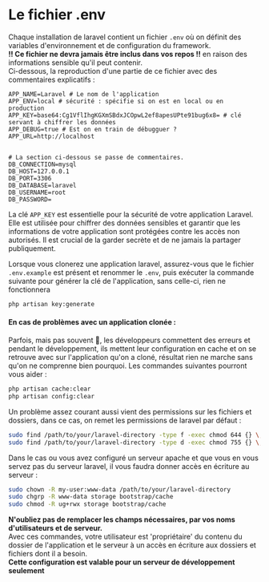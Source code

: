 # Le fichier .env

Chaque installation de laravel contient un fichier `.env` où on définit des variables d'environnement et de configuration du framework.  
**!! Ce fichier ne devra jamais être inclus dans vos repos !!** en raison des informations sensible qu'il peut contenir.  
Ci-dessous, la reproduction d'une partie de ce fichier avec des commentaires explicatifs :
```
APP_NAME=Laravel # Le nom de l'application
APP_ENV=local # sécurité : spécifie si on est en local ou en production
APP_KEY=base64:Cg1VflIhgKGXmSBdxJCOpwL2ef8apesUPte91bug6x8= # clé servant à chiffrer les données
APP_DEBUG=true # Est on en train de débugguer ?
APP_URL=http://localhost


# La section ci-dessous se passe de commentaires.
DB_CONNECTION=mysql
DB_HOST=127.0.0.1
DB_PORT=3306
DB_DATABASE=laravel
DB_USERNAME=root
DB_PASSWORD=
```

La clé `APP_KEY` est essentielle pour la sécurité de votre application Laravel. Elle est utilisée pour chiffrer des données sensibles et garantir que les informations de votre application sont protégées contre les accès non autorisés. Il est crucial de la garder secrète et de ne jamais la partager publiquement. 

Lorsque vous clonerez une application laravel, assurez-vous que le fichier `.env.example` est présent et renommer le `.env`, puis exécuter la commande suivante pour générer la clé de l'application, sans celle-ci, rien ne fonctionnera
```bash
php artisan key:generate
```

#### En cas de problèmes avec un application clonée :
Parfois, mais pas souvent 🤷, les développeurs commettent des erreurs et pendant le développement, ils mettent leur configuration en cache et on se retrouve avec sur l'application qu'on a cloné, résultat rien ne marche sans qu'on ne comprenne bien pourquoi.
Les commandes suivantes pourront vous aider :
```bash
php artisan cache:clear
php artisan config:clear
```
Un problème assez courant aussi vient des permissions sur les fichiers et dossiers, dans ce cas, on remet les permissions de laravel par défaut :
```bash
sudo find /path/to/your/laravel-directory -type f -exec chmod 644 {} \; # permissions des fichiers
sudo find /path/to/your/laravel-directory -type d -exec chmod 755 {} \; # permissions des dossiers
```
Dans le cas ou vous avez configuré un serveur apache et que vous en vous servez pas du serveur laravel, il vous faudra donner accès en écriture au serveur :
```bash
sudo chown -R my-user:www-data /path/to/your/laravel-directory
sudo chgrp -R www-data storage bootstrap/cache
sudo chmod -R ug+rwx storage bootstrap/cache
```
__N'oubliez pas de remplacer les champs nécessaires, par vos noms d'utilisateurs et de serveur.__  
Avec ces commandes, votre utilisateur est 'propriétaire' du contenu du dossier de l'application et le serveur à un accès en écriture aux dossiers et fichiers dont il a besoin.  
**Cette configuration est valable pour un serveur de développement seulement**
